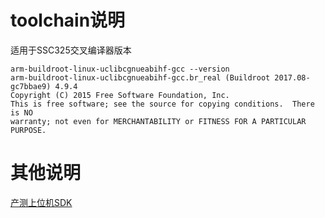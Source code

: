 # toolchain说明

适用于SSC325交叉编译器版本
```shell
arm-buildroot-linux-uclibcgnueabihf-gcc --version
arm-buildroot-linux-uclibcgnueabihf-gcc.br_real (Buildroot 2017.08-gc7bbae9) 4.9.4
Copyright (C) 2015 Free Software Foundation, Inc.
This is free software; see the source for copying conditions.  There is NO
warranty; not even for MERCHANTABILITY or FITNESS FOR A PARTICULAR PURPOSE.
```

# 其他说明

[产测上位机SDK](https://github.com/TuyaInc/TUYA_PTS_SDK/)
